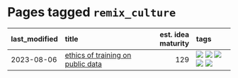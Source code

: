 # Pages tagged `remix_culture`

|last_modified|title|est. idea maturity|tags
|:---|:---|---:|:---|
|2023-08-06|[ethics of training on public data](../ethics_of_public_data.md)|129|[![](https://img.shields.io/badge/tag-ai_ethics-795a7e)](../tags/ai_ethics.md) [![](https://img.shields.io/badge/tag-ethics-b5656)](../tags/ethics.md) [![](https://img.shields.io/badge/tag-fair_use-28da35)](../tags/fair_use.md) [![](https://img.shields.io/badge/tag-philosophy-e839f4)](../tags/philosophy.md) [![](https://img.shields.io/badge/tag-remix_culture-ea4c14)](../tags/remix_culture.md)|
